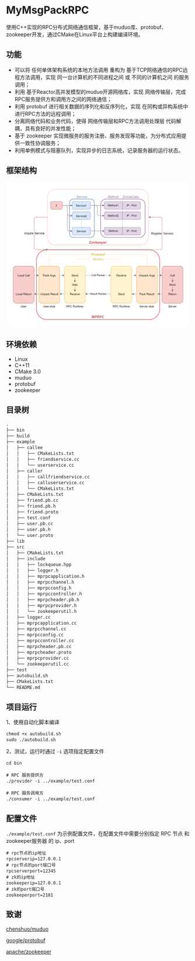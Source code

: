 # MyMsgPackRPC

使用C++实现的RPC分布式网络通信框架，基于muduo库、protobuf、zookeeper开发，通过CMake在Linux平台上构建编译环境。



## 功能

* 可以将 任何单体架构系统的本地方法调用 重构为 基于TCP网络通信的RPC远程方法调用，实现 同一台计算机的不同进程之间 或 不同的计算机之间 的服务调用；
* 利用 基于Reactor高并发模型的muduo开源网络库，实现 网络传输层，完成RPC服务提供方和调用方之间的网络通信；
* 利用 protobuf 进行相关数据的序列化和反序列化，实现 在同构或异构系统中进行RPC方法的远程调用；
* 分离网络代码和业务代码，使得 网络传输层和RPC方法调用处理层 代码解耦，具有良好的并发性能；
* 基于 zookeeper 实现微服务的服务注册、服务发现等功能，为分布式应用提供一致性协调服务；
* 利用单例模式与阻塞队列，实现异步的日志系统，记录服务器的运行状态。



## 框架结构

![RPC_Pic](RPC_Pic.png)



## 环境依赖

* Linux
* C++11
* CMake 3.0
* muduo
* protobuf
* zookeeper



## 目录树

```
.
├── bin
├── build
├── example
│   ├── callee
│   │   ├── CMakeLists.txt
│   │   ├── friendservice.cc
│   │   └── userservice.cc
│   ├── caller
│   │   ├── callfriendservice.cc
│   │   ├── calluserservice.cc
│   │   └── CMakeLists.txt
│   ├── CMakeLists.txt
│   ├── friend.pb.cc
│   ├── friend.pb.h
│   ├── friend.proto
│   ├── test.conf
│   ├── user.pb.cc
│   ├── user.pb.h
│   └── user.proto
├── lib
├── src
│   ├── CMakeLists.txt
│   ├── include
│   │   ├── lockqueue.hpp
│   │   ├── logger.h
│   │   ├── mprpcapplication.h
│   │   ├── mprpcchannel.h
│   │   ├── mprpcconfig.h
│   │   ├── mprpccontroller.h
│   │   ├── mprpcheader.pb.h
│   │   ├── mprpcprovider.h
│   │   └── zookeeperutil.h
│   ├── logger.cc
│   ├── mprpcapplication.cc
│   ├── mprpcchannel.cc
│   ├── mprpcconfig.cc
│   ├── mprpccontroller.cc
│   ├── mprpcheader.pb.cc
│   ├── mprpcheader.proto
│   ├── mprpcprovider.cc
│   └── zookeeperutil.cc
├── test
├── autobuild.sh
├── CMakeLists.txt
└── README.md
```



## 项目运行

1、使用自动化脚本编译

```shell
chmod +x autobuild.sh
sudo ./autobuild.sh
```

2、测试，运行时通过 `-i` 选项指定配置文件

```shell
cd bin

# RPC 服务提供方
./provider -i ../example/test.conf

# RPC 服务调用方
./consumer -i ../example/test.conf 
```



## 配置文件

`./example/test.conf` 为示例配置文件，在配置文件中需要分别指定 RPC 节点 和 zookeeper服务器 的 ip、port

```shell
# rpc节点的ip地址
rpcserverip=127.0.0.1     
# rpc节点的port端口号
rpcserverport=12345
# zk的ip地址
zookeeperip=127.0.0.1
# zk的port端口号
zookeeperport=2181
```



## 致谢

[chenshuo/muduo](https://github.com/chenshuo/muduo)

[google/protobuf](https://github.com/protocolbuffers/protobuf)

[apache/zookeeper](https://github.com/apache/zookeeper)

